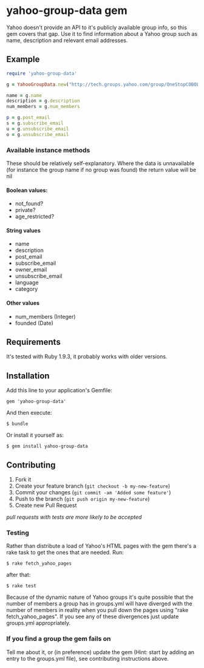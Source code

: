 # yahoo-group-data gem

Yahoo doesn't provide an API to it's publicly available group info, so this gem covers that gap. Use it to find information about a Yahoo group such as name, description and relevant email addresses.

## Example

``` ruby
require 'yahoo-group-data'

g = YahooGroupData.new("http://tech.groups.yahoo.com/group/OneStopCOBOL/")

name = g.name
description = g.description
num_members = g.num_members

p = g.post_email
s = g.subscribe_email
u = g.unsubscribe_email
o = g.unsubscribe_email
```

### Available instance methods

These should be relatively self-explanatory. Where the data is unnavailable (for instance the group name if no group was found) the return value will be nil

#### Boolean values:

- not_found?
- private?
- age_restricted?

#### String values

- name
- description
- post_email
- subscribe_email
- owner_email
- unsubscribe_email
- language
- category

#### Other values

- num_members (Integer)
- founded (Date)

## Requirements

It's tested with Ruby 1.9.3, it probably works with older versions.

## Installation

Add this line to your application's Gemfile:

    gem 'yahoo-group-data'

And then execute:

    $ bundle

Or install it yourself as:

    $ gem install yahoo-group-data

## Contributing

1. Fork it
2. Create your feature branch (`git checkout -b my-new-feature`)
3. Commit your changes (`git commit -am 'Added some feature'`)
4. Push to the branch (`git push origin my-new-feature`)
5. Create new Pull Request

*pull requests with tests are more likely to be accepted*

### Testing

Rather than distribute a load of Yahoo's HTML pages with the gem there's a rake task to get the ones that are needed. Run:

	$ rake fetch_yahoo_pages

after that:

	$ rake test

Because of the dynamic nature of Yahoo groups it's quite possible that the number of members a group has in groups.yml will have diverged with the number of members in reality when you pull down the pages using "rake fetch_yahoo_pages". If you see any of these divergences just update groups.yml appropriately.

### If you find a group the gem fails on

Tell me about it, or (in preference) update the gem (Hint: start by adding an entry to the groups.yml file), see contributing instructions above.